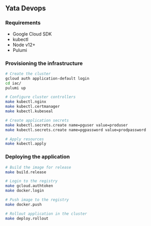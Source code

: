 ## Yata Devops

### Requirements

- Google Cloud SDK
- kubectl
- Node v12+
- Pulumi

### Provisioning the infrastructure
```bash
# Create the cluster
gcloud auth application-default login
cd iac/
pulumi up

# Configure cluster controllers
make kubectl.nginx
make kubectl.certmanager
make kubectl.kubeseal

# Create application secrets
make kubectl.secrets.create name=pguser value=produser
make kubectl.secrets.create name=pgpassword value=prodpassword

# Apply resources
make kubectl.apply
```

### Deploying the application
```bash
# Build the image for release
make build.release

# Login to the registry
make gcloud.authtoken
make docker.login

# Push image to the registry
make docker.push

# Rollout application in the cluster
make deploy.rollout
```
